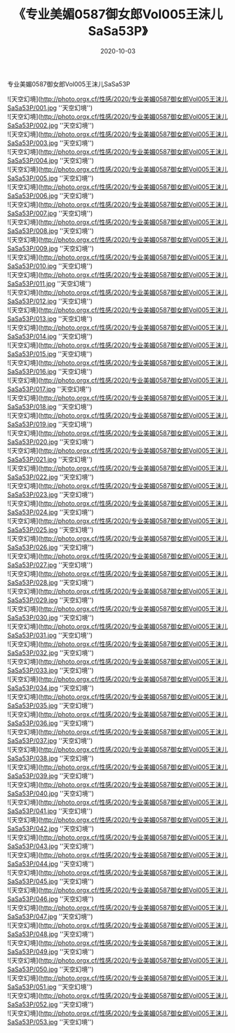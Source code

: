 ﻿---
layout: post
title:  《专业美媚0587御女郎Vol005王沫儿SaSa53P》
date:   2020-10-03
img: http://photo.orgx.cf/性感/2020/专业美媚0587御女郎Vol005王沫儿SaSa53P/000.jpg
categories: [美女, 性感, 泳衣]
---

专业美媚0587御女郎Vol005王沫儿SaSa53P



![天空幻境](http://photo.orgx.cf/性感/2020/专业美媚0587御女郎Vol005王沫儿SaSa53P/001.jpg ''天空幻境'') <br>
![天空幻境](http://photo.orgx.cf/性感/2020/专业美媚0587御女郎Vol005王沫儿SaSa53P/002.jpg ''天空幻境'') <br>
![天空幻境](http://photo.orgx.cf/性感/2020/专业美媚0587御女郎Vol005王沫儿SaSa53P/003.jpg ''天空幻境'') <br>
![天空幻境](http://photo.orgx.cf/性感/2020/专业美媚0587御女郎Vol005王沫儿SaSa53P/004.jpg ''天空幻境'') <br>
![天空幻境](http://photo.orgx.cf/性感/2020/专业美媚0587御女郎Vol005王沫儿SaSa53P/005.jpg ''天空幻境'') <br>
![天空幻境](http://photo.orgx.cf/性感/2020/专业美媚0587御女郎Vol005王沫儿SaSa53P/006.jpg ''天空幻境'') <br>
![天空幻境](http://photo.orgx.cf/性感/2020/专业美媚0587御女郎Vol005王沫儿SaSa53P/007.jpg ''天空幻境'') <br>
![天空幻境](http://photo.orgx.cf/性感/2020/专业美媚0587御女郎Vol005王沫儿SaSa53P/008.jpg ''天空幻境'') <br>
![天空幻境](http://photo.orgx.cf/性感/2020/专业美媚0587御女郎Vol005王沫儿SaSa53P/009.jpg ''天空幻境'') <br>
![天空幻境](http://photo.orgx.cf/性感/2020/专业美媚0587御女郎Vol005王沫儿SaSa53P/010.jpg ''天空幻境'') <br>
![天空幻境](http://photo.orgx.cf/性感/2020/专业美媚0587御女郎Vol005王沫儿SaSa53P/011.jpg ''天空幻境'') <br>
![天空幻境](http://photo.orgx.cf/性感/2020/专业美媚0587御女郎Vol005王沫儿SaSa53P/012.jpg ''天空幻境'') <br>
![天空幻境](http://photo.orgx.cf/性感/2020/专业美媚0587御女郎Vol005王沫儿SaSa53P/013.jpg ''天空幻境'') <br>
![天空幻境](http://photo.orgx.cf/性感/2020/专业美媚0587御女郎Vol005王沫儿SaSa53P/014.jpg ''天空幻境'') <br>
![天空幻境](http://photo.orgx.cf/性感/2020/专业美媚0587御女郎Vol005王沫儿SaSa53P/015.jpg ''天空幻境'') <br>
![天空幻境](http://photo.orgx.cf/性感/2020/专业美媚0587御女郎Vol005王沫儿SaSa53P/016.jpg ''天空幻境'') <br>
![天空幻境](http://photo.orgx.cf/性感/2020/专业美媚0587御女郎Vol005王沫儿SaSa53P/017.jpg ''天空幻境'') <br>
![天空幻境](http://photo.orgx.cf/性感/2020/专业美媚0587御女郎Vol005王沫儿SaSa53P/018.jpg ''天空幻境'') <br>
![天空幻境](http://photo.orgx.cf/性感/2020/专业美媚0587御女郎Vol005王沫儿SaSa53P/019.jpg ''天空幻境'') <br>
![天空幻境](http://photo.orgx.cf/性感/2020/专业美媚0587御女郎Vol005王沫儿SaSa53P/020.jpg ''天空幻境'') <br>
![天空幻境](http://photo.orgx.cf/性感/2020/专业美媚0587御女郎Vol005王沫儿SaSa53P/021.jpg ''天空幻境'') <br>
![天空幻境](http://photo.orgx.cf/性感/2020/专业美媚0587御女郎Vol005王沫儿SaSa53P/022.jpg ''天空幻境'') <br>
![天空幻境](http://photo.orgx.cf/性感/2020/专业美媚0587御女郎Vol005王沫儿SaSa53P/023.jpg ''天空幻境'') <br>
![天空幻境](http://photo.orgx.cf/性感/2020/专业美媚0587御女郎Vol005王沫儿SaSa53P/024.jpg ''天空幻境'') <br>
![天空幻境](http://photo.orgx.cf/性感/2020/专业美媚0587御女郎Vol005王沫儿SaSa53P/025.jpg ''天空幻境'') <br>
![天空幻境](http://photo.orgx.cf/性感/2020/专业美媚0587御女郎Vol005王沫儿SaSa53P/026.jpg ''天空幻境'') <br>
![天空幻境](http://photo.orgx.cf/性感/2020/专业美媚0587御女郎Vol005王沫儿SaSa53P/027.jpg ''天空幻境'') <br>
![天空幻境](http://photo.orgx.cf/性感/2020/专业美媚0587御女郎Vol005王沫儿SaSa53P/028.jpg ''天空幻境'') <br>
![天空幻境](http://photo.orgx.cf/性感/2020/专业美媚0587御女郎Vol005王沫儿SaSa53P/029.jpg ''天空幻境'') <br>
![天空幻境](http://photo.orgx.cf/性感/2020/专业美媚0587御女郎Vol005王沫儿SaSa53P/030.jpg ''天空幻境'') <br>
![天空幻境](http://photo.orgx.cf/性感/2020/专业美媚0587御女郎Vol005王沫儿SaSa53P/031.jpg ''天空幻境'') <br>
![天空幻境](http://photo.orgx.cf/性感/2020/专业美媚0587御女郎Vol005王沫儿SaSa53P/032.jpg ''天空幻境'') <br>
![天空幻境](http://photo.orgx.cf/性感/2020/专业美媚0587御女郎Vol005王沫儿SaSa53P/033.jpg ''天空幻境'') <br>
![天空幻境](http://photo.orgx.cf/性感/2020/专业美媚0587御女郎Vol005王沫儿SaSa53P/034.jpg ''天空幻境'') <br>
![天空幻境](http://photo.orgx.cf/性感/2020/专业美媚0587御女郎Vol005王沫儿SaSa53P/035.jpg ''天空幻境'') <br>
![天空幻境](http://photo.orgx.cf/性感/2020/专业美媚0587御女郎Vol005王沫儿SaSa53P/036.jpg ''天空幻境'') <br>
![天空幻境](http://photo.orgx.cf/性感/2020/专业美媚0587御女郎Vol005王沫儿SaSa53P/037.jpg ''天空幻境'') <br>
![天空幻境](http://photo.orgx.cf/性感/2020/专业美媚0587御女郎Vol005王沫儿SaSa53P/038.jpg ''天空幻境'') <br>
![天空幻境](http://photo.orgx.cf/性感/2020/专业美媚0587御女郎Vol005王沫儿SaSa53P/039.jpg ''天空幻境'') <br>
![天空幻境](http://photo.orgx.cf/性感/2020/专业美媚0587御女郎Vol005王沫儿SaSa53P/040.jpg ''天空幻境'') <br>
![天空幻境](http://photo.orgx.cf/性感/2020/专业美媚0587御女郎Vol005王沫儿SaSa53P/041.jpg ''天空幻境'') <br>
![天空幻境](http://photo.orgx.cf/性感/2020/专业美媚0587御女郎Vol005王沫儿SaSa53P/042.jpg ''天空幻境'') <br>
![天空幻境](http://photo.orgx.cf/性感/2020/专业美媚0587御女郎Vol005王沫儿SaSa53P/043.jpg ''天空幻境'') <br>
![天空幻境](http://photo.orgx.cf/性感/2020/专业美媚0587御女郎Vol005王沫儿SaSa53P/044.jpg ''天空幻境'') <br>
![天空幻境](http://photo.orgx.cf/性感/2020/专业美媚0587御女郎Vol005王沫儿SaSa53P/045.jpg ''天空幻境'') <br>
![天空幻境](http://photo.orgx.cf/性感/2020/专业美媚0587御女郎Vol005王沫儿SaSa53P/046.jpg ''天空幻境'') <br>
![天空幻境](http://photo.orgx.cf/性感/2020/专业美媚0587御女郎Vol005王沫儿SaSa53P/047.jpg ''天空幻境'') <br>
![天空幻境](http://photo.orgx.cf/性感/2020/专业美媚0587御女郎Vol005王沫儿SaSa53P/048.jpg ''天空幻境'') <br>
![天空幻境](http://photo.orgx.cf/性感/2020/专业美媚0587御女郎Vol005王沫儿SaSa53P/049.jpg ''天空幻境'') <br>
![天空幻境](http://photo.orgx.cf/性感/2020/专业美媚0587御女郎Vol005王沫儿SaSa53P/050.jpg ''天空幻境'') <br>
![天空幻境](http://photo.orgx.cf/性感/2020/专业美媚0587御女郎Vol005王沫儿SaSa53P/051.jpg ''天空幻境'') <br>
![天空幻境](http://photo.orgx.cf/性感/2020/专业美媚0587御女郎Vol005王沫儿SaSa53P/052.jpg ''天空幻境'') <br>
![天空幻境](http://photo.orgx.cf/性感/2020/专业美媚0587御女郎Vol005王沫儿SaSa53P/053.jpg ''天空幻境'') <br>
